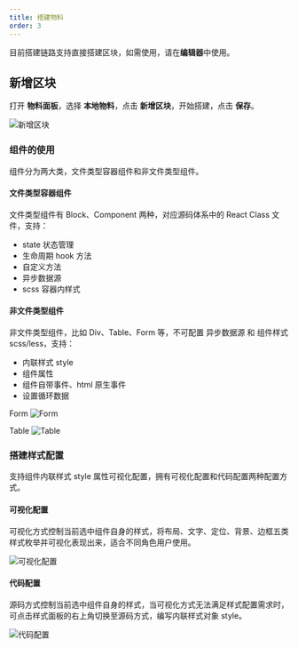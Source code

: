 ```yaml
---
title: 搭建物料
order: 3
---
```


目前搭建链路支持直接搭建区块，如需使用，请在**编辑器**中使用。

## 新增区块

打开 **物料面板**，选择 **本地物料**，点击 **新增区块**，开始搭建，点击 **保存**。

![新增区块](https://img.alicdn.com/tfs/TB11WtwteT2gK0jSZFvXXXnFXXa-640-400.gif)

### 组件的使用

组件分为两大类，文件类型容器组件和非文件类型组件。

#### 文件类型容器组件

文件类型组件有 Block、Component 两种，对应源码体系中的 React Class 文件，支持：

- state 状态管理
- 生命周期 hook 方法
- 自定义方法
- 异步数据源
- scss 容器内样式

#### 非文件类型组件

非文件类型组件，比如 Div、Table、Form 等，不可配置 异步数据源 和 组件样式 scss/less，支持：

- 内联样式 style
- 组件属性
- 组件自带事件、html 原生事件
- 设置循环数据

Form
![Form](https://img.alicdn.com/tfs/TB12y4zthz1gK0jSZSgXXavwpXa-2412-1282.jpg)

Table
![Table](https://img.alicdn.com/tfs/TB1mjNDtbY1gK0jSZTEXXXDQVXa-2418-1278.jpg)

### 搭建样式配置

支持组件内联样式 style 属性可视化配置，拥有可视化配置和代码配置两种配置方式。

#### 可视化配置

可视化方式控制当前选中组件自身的样式，将布局、文字、定位、背景、边框五类样式枚举并可视化表现出来，适合不同角色用户使用。

![可视化配置](https://img.alicdn.com/tfs/TB1eN8ytXY7gK0jSZKzXXaikpXa-594-1378.png)

#### 代码配置

源码方式控制当前选中组件自身的样式，当可视化方式无法满足样式配置需求时，可点击样式面板的右上角切换至源码方式，编写内联样式对象 style。

![代码配置](https://img.alicdn.com/tfs/TB14NXCti_1gK0jSZFqXXcpaXXa-1500-1817.png)


